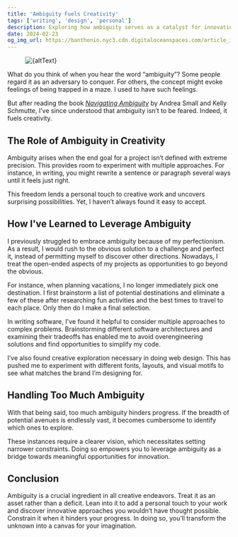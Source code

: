 ```yaml
---
title: 'Ambiguity Fuels Creativity'
tags: ['writing', 'design', 'personal']
description: Exploring how ambiguity serves as a catalyst for innovation in creative endeavors.
date: 2024-02-23
og_img_url: https://banthonio.nyc3.cdn.digitaloceanspaces.com/article_images/ambiguity-fuels-creativity/ambiguity-and-creativity-600w.jpg
---
```


<script>
    import {imgHostRootURL} from '$lib/config'
    import Figure from '$lib/components/Images/Figure.svelte'

    let lgImgURL = `${imgHostRootURL}/article_images/ambiguity-fuels-creativity/ambiguity-and-creativity-1800w.jpg`
    let mdImgURL = `${imgHostRootURL}/article_images/ambiguity-fuels-creativity/ambiguity-and-creativity-1200w.jpg`
    let smImgURL = `${imgHostRootURL}/article_images/ambiguity-fuels-creativity/ambiguity-and-creativity-600w.jpg`
    let altText = "An abstract image"
    let caption = "Prompt: abstract minimalist illustration of ambiguity fueling creativity --ar 16:9 --v 6"
</script>



<div class="my-5">
	<Figure {caption}>
		<slot>
			<img
				srcset="{lgImgURL}  1800w,  {mdImgURL} 1200w, {smImgURL} 600w"
				alt={altText}
				src={smImgURL}
				sizes="(max-width: 48rem) 100vw, 72rem"
				loading="lazy"
				class="mx-auto mb-2 block rounded"
			/>
		</slot>
	</Figure>
</div>


What do you think of when you hear the word “ambiguity”? Some people regard it as an adversary to conquer. For others, the concept might evoke feelings of being trapped in a maze. I used to have such feelings. 

But after reading the book [*Navigating Ambiguity*](https://dschool.stanford.edu/book-collections/navigating-ambiguity) by Andrea Small and Kelly Schmutte, I’ve since understood that ambiguity isn’t to be feared. Indeed, it fuels creativity.

## The Role of Ambiguity in Creativity
Ambiguity arises when the end goal for a project isn’t defined with extreme precision. This provides room to experiment with multiple approaches. For instance, in writing, you might rewrite a sentence or paragraph several ways until it feels just right. 

This freedom lends a personal touch to creative work and uncovers surprising possibilities. Yet, I haven’t always found it easy to accept. 

## How I've Learned to Leverage Ambiguity

I previously struggled to embrace ambiguity because of my perfectionism. As a result, I would rush to the obvious solution to a challenge and perfect it, instead of permitting myself to discover other directions. Nowadays, I treat the open-ended aspects of my projects as opportunities to go beyond the obvious. 

For instance, when planning vacations, I no longer immediately pick one destination. I first brainstorm a list of potential destinations and eliminate a few of these after researching fun activities and the best times to travel to each place. Only then do I make a final selection.

In writing software, I've found it helpful to consider multiple approaches to complex problems. Brainstorming different software architectures and examining their tradeoffs has enabled me to avoid overengineering solutions and find opportunities to simplify my code.

I’ve also found creative exploration necessary in doing web design. This has pushed me to experiment with different fonts, layouts, and visual motifs to see what matches the brand I’m designing for. 

## Handling Too Much Ambiguity

With that being said, too much ambiguity hinders progress. If the breadth of potential avenues is endlessly vast, it becomes cumbersome to identify which ones to explore. 

These instances require a clearer vision, which necessitates setting narrower constraints. Doing so empowers you to leverage ambiguity as a bridge towards meaningful opportunities for innovation. 

## Conclusion
Ambiguity is a crucial ingredient in all creative endeavors. Treat it as an asset rather than a deficit. Lean into it to add a personal touch to your work and discover innovative approaches you wouldn’t have thought possible. Constrain it when it hinders your progress. In doing so, you’ll transform the unknown into a canvas for your imagination. 